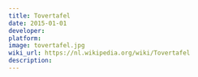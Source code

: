 ```yaml
---
title: Tovertafel
date: 2015-01-01
developer: 
platform: 
image: tovertafel.jpg
wiki_url: https://nl.wikipedia.org/wiki/Tovertafel
description: 
---
```


